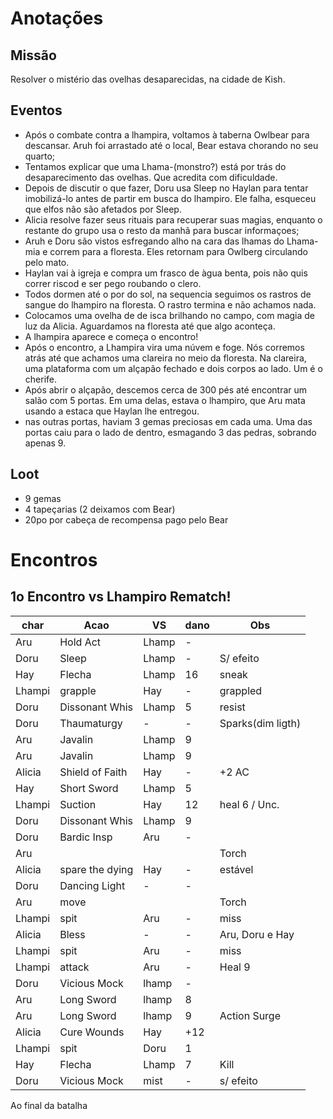 
# Anotações

## Missão

Resolver o mistério das ovelhas desaparecidas, na cidade de Kish.

## Eventos

* Após o combate contra a lhampira, voltamos à taberna Owlbear para
descansar. Aruh foi arrastado até o local, Bear estava chorando no
seu quarto;
* Tentamos explicar que uma Lhama-(monstro?) está por trás do desaparecimento
das ovelhas. Que acredita com dificuldade.
* Depois de discutir o que fazer, Doru usa Sleep no Haylan para tentar
imobilizá-lo antes de partir em busca do lhampiro. Ele falha, esqueceu
que elfos não são afetados por Sleep.
* Alicia resolve fazer seus rituais para recuperar suas magias, enquanto
o restante do grupo usa o resto da manhã para buscar informaçoes;
* Aruh e Doru são vistos esfregando alho na cara das lhamas do Lhama-mia
e correm para a floresta. Eles retornam para Owlberg circulando pelo mato.
* Haylan vai à igreja e compra um frasco de àgua benta, pois não quis
correr riscod e ser pego roubando o clero.
* Todos dormen até o por do sol, na sequencia seguimos os rastros de
sangue do lhampiro na floresta. O rastro termina e não achamos nada.
* Colocamos uma ovelha de de isca brilhando no campo, com magia de
luz da Alicia. Aguardamos na floresta até que algo aconteça.
* A lhampira aparece e começa o encontro!
* Após o encontro, a Lhampira vira uma núvem e foge. Nós corremos atrás
até que achamos uma clareira no meio da floresta. Na clareira, uma plataforma
com um alçapão fechado e dois corpos ao lado. Um é o cherife.
* Após abrir o alçapão, descemos  cerca de 300 pés até encontrar um salão
com 5 portas. Em uma delas, estava o lhampiro, que Aru mata usando a
estaca que Haylan lhe entregou.
* nas outras portas, haviam 3 gemas preciosas em cada uma. Uma das portas
caiu para o lado de dentro, esmagando 3 das pedras, sobrando apenas 9.

## Loot

* 9 gemas
* 4 tapeçarias (2 deixamos com Bear)
* 20po por cabeça de recompensa pago pelo Bear

# Encontros

## 1o Encontro vs Lhampiro Rematch!

| char	| Acao			|  VS	| dano	| Obs				|
|-------|---------------|-------|-------|-------------------|
| Aru	| Hold Act		|Lhamp	|  -	|					|
| Doru	|Sleep			|Lhamp	|  -	| S/ efeito			|
| Hay	|Flecha			|Lhamp	|  16	| sneak				|
|Lhampi	|grapple		|Hay	|  -	| grappled			|
| Doru	|Dissonant Whis	|Lhamp	|  5	| resist			|
| Doru	|Thaumaturgy	| -		|  -	| Sparks(dim ligth)	|
| Aru	|Javalin		|Lhamp	|  9	|					|
| Aru	|Javalin		|Lhamp	|  9	|					|
|Alicia	|Shield of Faith|Hay	|  -	|	+2 AC			|
| Hay	|Short Sword	|Lhamp	|  5	|					|
|Lhampi	|Suction		|Hay	|  12	| heal 6 / Unc.		|
| Doru	|Dissonant Whis	|Lhamp	|  9	|					|
| Doru	|Bardic Insp	|Aru	|  -	|					|
| Aru	|				|		|		|	Torch			|
|Alicia	|spare the dying|Hay	|  -	| estável			|
| Doru	|Dancing Light	| -		|  -	|					|
| Aru	|	move		|		|		| Torch				|
|Lhampi	| spit			|Aru	|  -	| miss				|
|Alicia	| Bless			|	-	|  -	| Aru, Doru e Hay	|
|Lhampi	| spit			|Aru	|  -	| miss				|
|Lhampi	| attack		|Aru	|  -	| Heal 9			|
| Doru	|Vicious Mock	| lhamp	|  -	|					|
| Aru	|	Long Sword	|lhamp	|	8	|					|
| Aru	|	Long Sword	|lhamp	|	9	| Action Surge		|
|Alicia	| Cure Wounds	|Hay	|  +12	|					|
|Lhampi	| spit			| Doru	|  1	|					|
| Hay	|Flecha			|Lhamp	|  7	| Kill				|
| Doru	|Vicious Mock	| mist	|  -	| s/ efeito			|


Ao final da batalha
